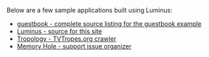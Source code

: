 Below are a few sample applications built using Luminus:

* [guestbook - complete source listing for the guestbook example](https://github.com/yogthos/guestbook)
* [Luminus - source for this site](https://github.com/yogthos/luminus)
* [Tropology -  TVTropes.org crawler](https://github.com/ricardojmendez/tropology)
* [Memory Hole - support issue organizer](https://github.com/yogthos/memory-hole)
